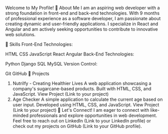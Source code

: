 Welcome to My Profile!
🌟 About Me
I am an aspiring web developer with a strong foundation in front-end and back-end technologies. With 9 months of professional experience as a software developer, I am passionate about creating dynamic and user-friendly applications. I specialize in React and Angular and am actively seeking opportunities to contribute to innovative web solutions.

💼 Skills
Front-End Technologies:

HTML
CSS
JavaScript
React
Angular
Back-End Technologies:

Python
Django
SQL
MySQL
Version Control:

Git
GitHub
🚀 Projects
1. Nutrilfy - Creating Healthier Lives
A web application showcasing a company's sugarcane-based products.
Built with HTML, CSS, and JavaScript.
View Project (Link to your project)
2. Age Checker
A simple application to calculate the current age based on user input.
Developed using HTML, CSS, and JavaScript.
View Project (Link to your project)
🤝 Let's Connect!
I am eager to connect with like-minded professionals and explore opportunities in web development. Feel free to reach out on LinkedIn (Link to your LinkedIn profile) or check out my projects on GitHub (Link to your GitHub profile).

